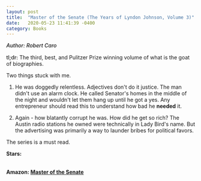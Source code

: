 ```yaml
---
layout: post
title:  "Master of the Senate (The Years of Lyndon Johnson, Volume 3)"
date:   2020-05-23 11:41:39 -0400
category: Books
---
```

<link rel="stylesheet" href="https://cdnjs.cloudflare.com/ajax/libs/font-awesome/4.7.0/css/font-awesome.min.css">

<span style="font-weight:500;font-style:italic;"> Author: Robert Caro</span>

<div style="margin-top:15px;"></div>

<span style="font-weight:500;">tl;dr:</span> The third, best, and Pulitzer Prize winning volume of what is the goat of biographies.

Two things stuck with me. 

1) He was doggedly relentless. Adjectives don't do it justice. The man didn't use an alarm clock. He called Senator's homes in the middle of the night and wouldn't let them hang up until he got a yes. Any entrepreneur should read this to understand how bad he **needed** it. 

2) Again - how blatantly corrupt he was. How did he get so rich? The Austin radio stations he owned were technically in Lady Bird's name. But the advertising was primarily a way to launder bribes for political favors. 

The series is a must read.

<table>
	<tr><b>Stars: </b></tr>
	<tr>
		<span class="fa fa-star checked"></span>
		<span class="fa fa-star checked"></span>
		<span class="fa fa-star checked"></span>
		<span class="fa fa-star checked"></span>
		<span class="fa fa-star checked"></span>
	</tr>
</table>

**Amazon: [Master of the Senate](https://www.amazon.com/gp/product/067973371X/)**